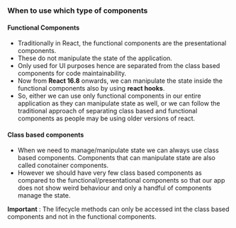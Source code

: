 ### When to use which type of components

#### Functional Components
- Traditionally in React, the functional components are the presentational components.
- These do not manipulate the state of the application.
- Only used for UI purposes hence are separated from the class based components for code maintainability.
- Now from **React 16.8** onwards, we can manipulate the state inside the functional components also by using **react hooks**.
- So, either we can use only functional components in our entire application as they can manipulate state as well, or we can follow the traditional
approach of separating class based and functional components as people may be using older versions of react.

#### Class based components
- When we need to manage/manipulate state we can always use class based components. Components that can manipulate state are also called
conotainer components.
- However we should have very few class based components as compared to the functional/presentational components so that our app does not show weird
behaviour and only a handful of components manage the state.

**Important** : The lifecycle methods can only be accessed int the class based components and not in the functional components.
